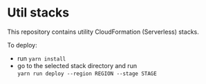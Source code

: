 # Util stacks

This repository contains utility CloudFormation (Serverless) stacks.

To deploy:

- run `yarn install`
- go to the selected stack directory and run  
  `yarn run deploy --region REGION --stage STAGE`
